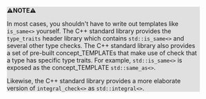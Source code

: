 <div style="margin:2em; background-color: #e0e0e0;">

<strong>⚠️NOTE️️️⚠️</strong>

In most cases, you shouldn't have to write out templates like `is_same<>` yourself. The C++ standard library provides the `type_traits` header library which contains `std::is_same<>` and several other type checks. The C++ standard library also provides a set of pre-built concept_TEMPLATEs that make use of check that a type has specific type traits. For example, `std::is_same<>` is exposed as the concept_TEMPLATE `std::same_as<>`.

Likewise, the C++ standard library provides a more elaborate version of `integral_check<>` as `std::integral<>`.
</div>

